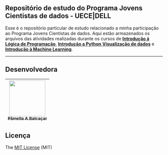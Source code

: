 ## Repositório de estudo do Programa Jovens Cientistas de dados - UECE|DELL

Esse é o repositório particular de estudo relacionado a minha participação ao Programa Jovens Cientistas de dados. Aqui estão armazenados os arquivos das atividades realizadas durante os cursos de [**Introdução à Lógica de Programação**](https://github.com/pamellabiotec/PJCD/tree/main/Introducao_a_logica_de_programacao), [**Introdução a Python**](https://github.com/pamellabiotec/PJCD/tree/main/Introducao_a_Python),[**Visualização de dados**](https://github.com/pamellabiotec/PJCD/tree/main/Visualizacao_de_dados) e [**Introdução à Machine Learning**](https://github.com/pamellabiotec/PJCD/tree/main/Introducao_a_Machine_Learning).

***

## Desenvolvedora
| [<img src="https://avatars3.githubusercontent.com/u/34974649?s=460&u=cbaf67211a4451e245cd48c41971b9eb1f874a53&v=4" width=115><br><sub>Pâmella A.Balcaçar</sub>](https://github.com/pamellabiotec) |
|---|

## Licença

The [MIT License](https://api.github.com/licenses/mit) (MIT)
